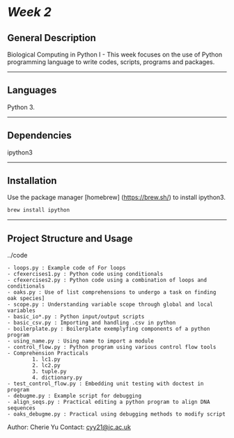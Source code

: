 # *Week 2*


## General Description

Biological Computing in Python I - This week focuses on the use of Python programming language to write codes, scripts, programs and packages.

***

## Languages
Python 3.

***
## Dependencies
ipython3

***
## Installation

Use the package manager [homebrew] (https://brew.sh/) to install ipython3.

```bash
brew install ipython
```

***
## Project Structure and Usage

../code

    - loops.py : Example code of For loops
    - cfexercises1.py : Python code using conditionals
    - cfexercises2.py : Python code using a combination of loops and conditionals
    - oaks.py : Use of list comprehensions to undergo a task on finding oak species]
    - scope.py : Understanding variable scope through global and local variables
    - basic_io*.py : Python input/output scripts
    - basic_csv.py : Importing and handling .csv in python
    - boilerplate.py : Boilerplate exemplyfing components of a python program
    - using_name.py : Using name to import a module
    - control_flow.py : Python program using various control flow tools
    - Comprehension Practicals
            1. lc1.py
            2. lc2.py
            3. tuple.py
            4. dictionary.py
    - test_control_flow.py : Embedding unit testing with doctest in program
    - debugme.py : Example script for debugging
    - align_seqs.py : Practical editing a python program to align DNA sequences
    - oaks_debugme.py : Practical using debugging methods to modify script


Author: Cherie Yu
Contact: cyy21@ic.ac.uk
